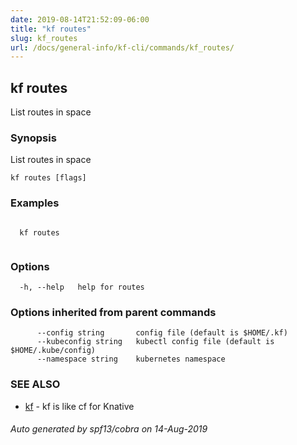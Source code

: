 ```yaml
---
date: 2019-08-14T21:52:09-06:00
title: "kf routes"
slug: kf_routes
url: /docs/general-info/kf-cli/commands/kf_routes/
---
```

## kf routes

List routes in space

### Synopsis

List routes in space

```
kf routes [flags]
```

### Examples

```

  kf routes
  
```

### Options

```
  -h, --help   help for routes
```

### Options inherited from parent commands

```
      --config string       config file (default is $HOME/.kf)
      --kubeconfig string   kubectl config file (default is $HOME/.kube/config)
      --namespace string    kubernetes namespace
```

### SEE ALSO

* [kf](/docs/general-info/kf-cli/commands/kf/)	 - kf is like cf for Knative

###### Auto generated by spf13/cobra on 14-Aug-2019
